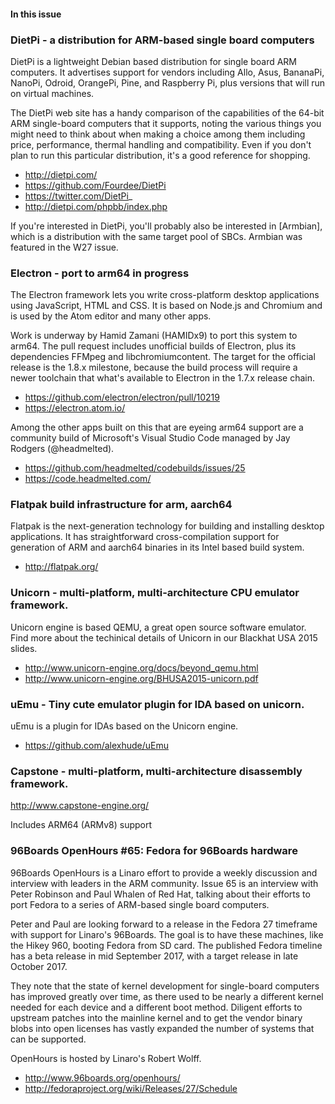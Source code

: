#### In this issue

### DietPi - a distribution for ARM-based single board computers

DietPi is a lightweight Debian based distribution for single board
ARM computers. It advertises support for vendors including
Allo, Asus, BananaPi, NanoPi, Odroid, OrangePi, Pine, and Raspberry Pi,
plus versions that will run on virtual machines.

The DietPi web site has a handy comparison of the capabilities of
the 64-bit ARM single-board computers that it supports, noting the
various things you might need to think about when making a choice
among them including price, performance, thermal handling and
compatibility. Even if you don't plan to run this particular distribution,
it's a good reference for shopping.

* http://dietpi.com/
* https://github.com/Fourdee/DietPi
* https://twitter.com/DietPi_
* http://dietpi.com/phpbb/index.php

If you're interested in DietPi, you'll probably also be interested
in [Armbian], which is a distribution with the same target pool of
SBCs. Armbian was featured in the W27 issue.

[Armbian Linux]:https://www.armbian.com/

### Electron - port to arm64 in progress

The Electron framework lets you write cross-platform desktop
applications using JavaScript, HTML and CSS.  It is based on Node.js
and Chromium and is used by the Atom editor and many other apps.

Work is underway by Hamid Zamani (HAMIDx9) to port this system to arm64.
The pull request includes unofficial builds of Electron, plus
its dependencies FFMpeg and libchromiumcontent. The target
for the official release is the 1.8.x milestone, because
the build process will require a newer toolchain that what's
available to Electron in the 1.7.x release chain.

* https://github.com/electron/electron/pull/10219
* https://electron.atom.io/

Among the other apps built on this that are eyeing arm64 support
are a community build of Microsoft's Visual Studio Code managed
by Jay Rodgers (@headmelted).

* https://github.com/headmelted/codebuilds/issues/25
* https://code.headmelted.com/

### Flatpak build infrastructure for arm, aarch64

Flatpak is the next-generation technology for building and installing
desktop applications. It has straightforward cross-compilation
support for generation of ARM and aarch64 binaries in its Intel
based build system.

* http://flatpak.org/

### Unicorn - multi-platform, multi-architecture CPU emulator framework.

Unicorn engine is based QEMU, a great open source software emulator.
Find more about the techinical details of Unicorn in our Blackhat
USA 2015 slides.

* http://www.unicorn-engine.org/docs/beyond_qemu.html
* http://www.unicorn-engine.org/BHUSA2015-unicorn.pdf

### uEmu - Tiny cute emulator plugin for IDA based on unicorn.

uEmu is a plugin for IDAs based on the Unicorn engine.

* https://github.com/alexhude/uEmu

### Capstone - multi-platform, multi-architecture disassembly framework.

http://www.capstone-engine.org/ 

Includes ARM64 (ARMv8) support

### 96Boards OpenHours #65: Fedora for 96Boards hardware

96Boards OpenHours is a Linaro effort to provide a weekly discussion
and interview with leaders in the ARM community. Issue 65 is an interview
with Peter Robinson and Paul Whalen of Red Hat, talking about their
efforts to port Fedora to a series of ARM-based single board computers.

Peter and Paul are looking forward to a release in the Fedora 27 timeframe
with support for Linaro's 96Boards. The goal is to have these machines,
like the Hikey 960, booting Fedora from SD card. The published Fedora
timeline has a beta release in mid September 2017, with a target release
in late October 2017.

They note that the state of kernel development for single-board computers
has improved greatly over time, as there used to be nearly a different
kernel needed for each device and a different boot method. Diligent 
efforts to upstream patches into the mainline kernel and to get 
the vendor binary blobs into open licenses has vastly expanded the
number of systems that can be supported.

OpenHours is hosted by Linaro's Robert Wolff.

* http://www.96boards.org/openhours/
* http://fedoraproject.org/wiki/Releases/27/Schedule


